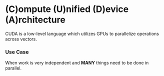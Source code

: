 # (C)ompute (U)nified (D)evice (A)rchitecture
CUDA is a low-level language which utilizes GPUs to parallelize operations across vectors.

### Use Case
When work is very independent and **MANY** things need to be done in parallel.
